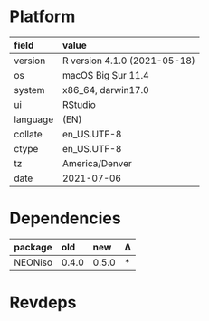 # Platform

|field    |value                        |
|:--------|:----------------------------|
|version  |R version 4.1.0 (2021-05-18) |
|os       |macOS Big Sur 11.4           |
|system   |x86_64, darwin17.0           |
|ui       |RStudio                      |
|language |(EN)                         |
|collate  |en_US.UTF-8                  |
|ctype    |en_US.UTF-8                  |
|tz       |America/Denver               |
|date     |2021-07-06                   |

# Dependencies

|package |old   |new   |Δ  |
|:-------|:-----|:-----|:--|
|NEONiso |0.4.0 |0.5.0 |*  |

# Revdeps

